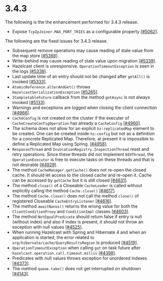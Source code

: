 

# 3.4.3

The following is the the enhancement performed for 3.4.3 release.

- Expose `TcpIpJoiner.MAX_PORT_TRIES` as a configurable property [[#5062]](https://github.com/hazelcast/hazelcast/issues/5062).

The following are the fixed issues for 3.4.3 release.

- Subsequent remove operations may cause reading of stale value from the map store [[#5368]](https://github.com/hazelcast/hazelcast/issues/5368).
- Write-behind may cause reading of stale value upon migration [[#5339]](https://github.com/hazelcast/hazelcast/issues/5339).
- Hazelcast client is unresponsive. `OperationTimeoutException` is seen in the logs [[#5338]](https://github.com/hazelcast/hazelcast/issues/5338).
- Last update time of an entry should not be changed after `getAll()` is invoked [[#5333]](https://github.com/hazelcast/hazelcast/issues/5333).
- `AtomicReference.alterAndGet()` throws `HazelcastSerializationException` [[#5265]](https://github.com/hazelcast/hazelcast/issues/5265).
- `ICompletableFuture` callback from the method `getAsync` is not always invoked [[#5133]](https://github.com/hazelcast/hazelcast/issues/5133).
- Warnings and exceptions are logged when closing the client connection [[#4966]](https://github.com/hazelcast/hazelcast/issues/4966).
- `CacheConfig` is not created on the cluster if the executer of `CacheCreateConfigOperation` has already a `CacheConfig` [[#4960]](https://github.com/hazelcast/hazelcast/issues/4960).
- The schema does not allow for an explicit `hz:replicatedMap` element to be created. One can be created inside `hz:config` but not as a definition for a concrete Replicated Map. Therefore, at present it is impossible to define a Replicated Map using Spring. [[#4958]](https://github.com/hazelcast/hazelcast/issues/4958).
- `ResponseThread` and `InvocationRegistry.InspectionThread` reset and retry operations. Since these threads did not implement `NIOThread`, the `OperationExecutor` is free to execute tasks on these threads and that is not  desirable [[#4929]](https://github.com/hazelcast/hazelcast/issues/4929).
- The method `CacheManager.getCache()` does not re-open the closed cache. It should let access to the closed cache and re-open it. Cache can be accessed by `getCache` but it is still closed [[#4631]](https://github.com/hazelcast/hazelcast/issues/4631).
- The method `close()` of a Closeable `CacheLoader` is called without explicitly calling the method `Cache.close()` [[#4617]](https://github.com/hazelcast/hazelcast/issues/4617).
- The method `Cache.close()` does not call the method `close()` of registered Closeable `CacheEntryListener` [[#4616]](https://github.com/hazelcast/hazelcast/issues/4616).
- The method `awaitNanos()` returns the wrong value for both the `ClientConditionProxy` and `ConditionImpl` classes [[#4603]](https://github.com/hazelcast/hazelcast/issues/4603).
- The method `NotEqualPredicate` should return false if entry is null (without index) and also if index is present, it should not throw an exception with null values [[#4525]](https://github.com/hazelcast/hazelcast/issues/4525).
- When running Hazelcast with Spring and Hibernate 4 and when an application is started, the error related to `org/hibernate/cache/QueryResultsRegion` is produced [[#4519]](https://github.com/hazelcast/hazelcast/issues/4519).
- `OperationTimeoutException` when calling `get` on task future after `hazelcast.operation.call.timeout.millis` [[#4398]](https://github.com/hazelcast/hazelcast/issues/4398).
- Predicates with null values throws exception for unordered indexes [[#4373]](https://github.com/hazelcast/hazelcast/issues/4373).
- The method `queue.take()` does not get interrupted on shutdown [[#4143]](https://github.com/hazelcast/hazelcast/issues/4143).

